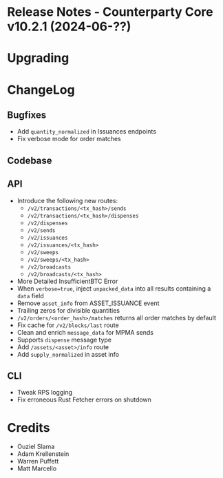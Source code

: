 # Release Notes - Counterparty Core v10.2.1 (2024-06-??)


# Upgrading


# ChangeLog


## Bugfixes

* Add `quantity_normalized` in Issuances endpoints
* Fix verbose mode for order matches

## Codebase


## API

* Introduce the following new routes:
    - `/v2/transactions/<tx_hash>/sends`
    - `/v2/transactions/<tx_hash>/dispenses`
    - `/v2/dispenses`
    - `/v2/sends`
    - `/v2/issuances`
    - `/v2/issuances/<tx_hash>`
    - `/v2/sweeps`
    - `/v2/sweeps/<tx_hash>`
    - `/v2/broadcasts`
    - `/v2/broadcasts/<tx_hash>`
* More Detailed InsufficientBTC Error
* When `verbose=true`, inject `unpacked_data` into all results containing a `data` field
* Remove `asset_info` from ASSET_ISSUANCE event
* Trailing zeros for divisible quantities
* `/v2/orders/<order_hash>/matches` returns all order matches by default
* Fix cache for `/v2/blocks/last` route
* Clean and enrich `message_data` for MPMA sends
* Supports `dispense` message type
* Add `/assets/<asset>/info` route
* Add `supply_normalized` in asset info

## CLI

* Tweak RPS logging
* Fix erroneous Rust Fetcher errors on shutdown 


# Credits
* Ouziel Slama
* Adam Krellenstein
* Warren Puffett
* Matt Marcello
